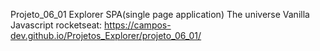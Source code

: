 Projeto_06_01 Explorer SPA(single page application) The universe Vanilla Javascript rocketseat: https://campos-dev.github.io/Projetos_Explorer/projeto_06_01/
